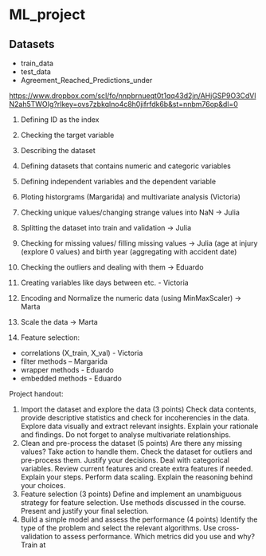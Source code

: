 # ML_project

## Datasets
- train_data
- test_data
- Agreement_Reached_Predictions_under
  
https://www.dropbox.com/scl/fo/nnpbrnueqt0t1qq43d2jn/AHjGSP9O3CdVlN2ah5TWOIg?rlkey=ovs7zbkqlno4c8h0jifrfdk6b&st=nnbm76op&dl=0

1.	Defining ID as the index
2.	Checking the target variable
3.	Describing the dataset 
4.	Defining datasets that contains numeric and categoric variables
5.	Defining independent variables and the dependent variable
6.	Ploting historgrams (Margarida) and multivariate analysis (Victoria)
7.	Checking unique values/changing strange values into NaN -> Julia
8.	Splitting the dataset into train and validation -> Julia 
9.	Checking for missing values/ filling missing values -> Julia
(age at injury (explore 0 values) and birth year (aggregating with accident date) 

10.	 Checking the outliers and dealing with them  -> Eduardo

11.	Creating variables like days between etc. - Victoria
12.	Encoding and Normalize the numeric data (using MinMaxScaler) -> Marta
13.	 Scale the data ->  Marta
14.	Feature selection: 
-	correlations (X_train, X_val)  - Victoria
-	filter methods – Margarida
-	wrapper methods - Eduardo
-	embedded methods  - Eduardo

Project handout:

1. Import the dataset and explore the data (3 points)
Check data contents, provide descriptive statistics and check for incoherencies in the
data.
Explore data visually and extract relevant insights. Explain your rationale and
findings. Do not forget to analyse multivariate relationships.
2. Clean and pre-process the dataset (5 points)
Are there any missing values? Take action to handle them.
Check the dataset for outliers and pre-process them. Justify your decisions.
Deal with categorical variables.
Review current features and create extra features if needed. Explain your steps.
Perform data scaling. Explain the reasoning behind your choices.
3. Feature selection (3 points)
Define and implement an unambiguous strategy for feature selection. Use methods
discussed in the course. Present and justify your final selection.
4. Build a simple model and assess the performance (4 points)
Identify the type of the problem and select the relevant algorithms.
Use cross-validation to assess performance. Which metrics did you use and why?
Train at 
